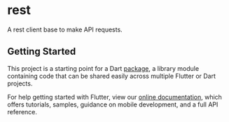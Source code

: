 # rest

A rest client base to make API requests.

## Getting Started

This project is a starting point for a Dart
[package](https://flutter.dev/restbase/),
a library module containing code that can be shared easily across
multiple Flutter or Dart projects.

For help getting started with Flutter, view our 
[online documentation](https://flutter.dev/docs), which offers tutorials, 
samples, guidance on mobile development, and a full API reference.
